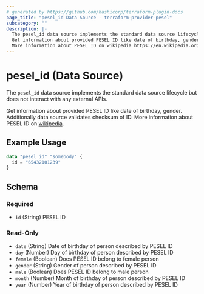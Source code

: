 ```yaml
---
# generated by https://github.com/hashicorp/terraform-plugin-docs
page_title: "pesel_id Data Source - terraform-provider-pesel"
subcategory: ""
description: |-
  The pesel_id data source implements the standard data source lifecycle but does not interact with any external APIs.
  Get information about provided PESEL ID like date of birthday, gender. Additionally data source validates checksum of ID.
  More information about PESEL ID on wikipedia https://en.wikipedia.org/wiki/PESEL.
---
```


# pesel_id (Data Source)

The `pesel_id` data source implements the standard data source lifecycle but does not interact with any external APIs.

Get information about provided PESEL ID like date of birthday, gender. Additionally data source validates checksum of ID.
More information about PESEL ID on [wikipedia](https://en.wikipedia.org/wiki/PESEL).

## Example Usage

```terraform
data "pesel_id" "somebody" {
  id = "65432101239"
}
```

<!-- schema generated by tfplugindocs -->
## Schema

### Required

- `id` (String) PESEL ID

### Read-Only

- `date` (String) Date of birthday of person described by PESEL ID
- `day` (Number) Day of birthday of person described by PESEL ID
- `female` (Boolean) Does PESEL ID belong to female person
- `gender` (String) Gender of person described by PESEL ID
- `male` (Boolean) Does PESEL ID belong to male person
- `month` (Number) Month of birthday of person described by PESEL ID
- `year` (Number) Year of birthday of person described by PESEL ID


